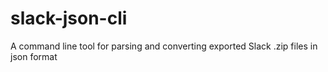 # slack-json-cli
A command line tool for parsing and converting exported Slack .zip files in json format
